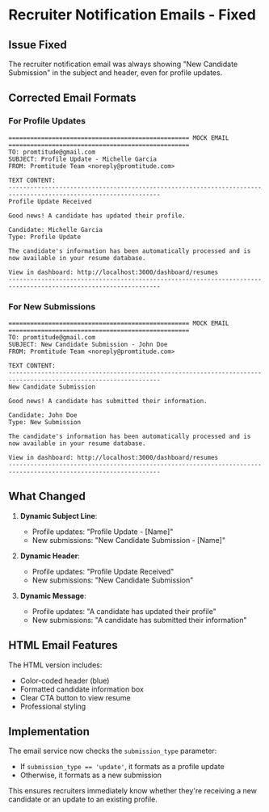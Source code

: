 # Recruiter Notification Emails - Fixed

## Issue Fixed
The recruiter notification email was always showing "New Candidate Submission" in the subject and header, even for profile updates.

## Corrected Email Formats

### For Profile Updates

```
================================================== MOCK EMAIL ==================================================
TO: promtitude@gmail.com
SUBJECT: Profile Update - Michelle Garcia
FROM: Promtitude Team <noreply@promtitude.com>

TEXT CONTENT:
----------------------------------------------------------------------------------------------------------------
Profile Update Received

Good news! A candidate has updated their profile.

Candidate: Michelle Garcia
Type: Profile Update

The candidate's information has been automatically processed and is now available in your resume database.

View in dashboard: http://localhost:3000/dashboard/resumes
----------------------------------------------------------------------------------------------------------------
```

### For New Submissions

```
================================================== MOCK EMAIL ==================================================
TO: promtitude@gmail.com
SUBJECT: New Candidate Submission - John Doe
FROM: Promtitude Team <noreply@promtitude.com>

TEXT CONTENT:
----------------------------------------------------------------------------------------------------------------
New Candidate Submission

Good news! A candidate has submitted their information.

Candidate: John Doe
Type: New Submission

The candidate's information has been automatically processed and is now available in your resume database.

View in dashboard: http://localhost:3000/dashboard/resumes
----------------------------------------------------------------------------------------------------------------
```

## What Changed

1. **Dynamic Subject Line**:
   - Profile updates: "Profile Update - [Name]"
   - New submissions: "New Candidate Submission - [Name]"

2. **Dynamic Header**:
   - Profile updates: "Profile Update Received"
   - New submissions: "New Candidate Submission"

3. **Dynamic Message**:
   - Profile updates: "A candidate has updated their profile"
   - New submissions: "A candidate has submitted their information"

## HTML Email Features

The HTML version includes:
- Color-coded header (blue)
- Formatted candidate information box
- Clear CTA button to view resume
- Professional styling

## Implementation

The email service now checks the `submission_type` parameter:
- If `submission_type == 'update'`, it formats as a profile update
- Otherwise, it formats as a new submission

This ensures recruiters immediately know whether they're receiving a new candidate or an update to an existing profile.